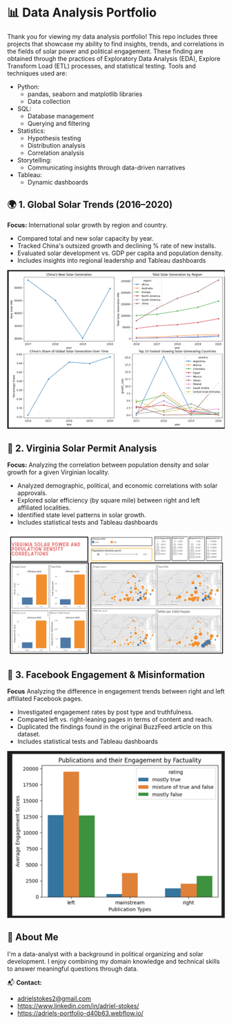 # 📊 Data Analysis Portfolio

Thank you for viewing my data analysis portfolio! This repo includes three projects that showcase my ability to find insights, trends, and correlations in the fields of solar power and political engagement. These finding are obtained through the practices of Exploratory Data Analysis (EDA), Explore Transform Load (ETL) processes, and statistical testing. Tools and techniques used are:

- Python:
    - pandas, seaborn and matplotlib libraries
    - Data collection
- SQL:
    - Database management
    - Querying and filtering
- Statistics:
    - Hypothesis testing
    - Distribution analysis
    - Correlation analysis
- Storytelling:
    - Communicating insights through data-driven narratives
- Tableau:
    - Dynamic dashboards

## 🌍 1. Global Solar Trends (2016–2020)
**Focus:** International solar growth by region and country.
- Compared total and new solar capacity by year.
- Tracked China's outsized growth and declining % rate of new installs.
- Evaluated solar development vs. GDP per capita and population density.
- Includes insights into regional leadership and Tableau dashboards

![Global Solar Preview](global_solar_analysis/summary_images/leading_countries.png)


## 🔆 2. Virginia Solar Permit Analysis
**Focus:** Analyzing the correlation between population density and solar growth for a given Virginian locality.
- Analyzed demographic, political, and economic correlations with solar approvals.
- Explored solar efficiency (by square mile) between right and left affiliated localities.
- Identified state level patterns in solar growth.
- Includes statistical tests and Tableau dashboards

![Virginia Solar Preview](va_solar_analysis/summary_images/va_solar_dashboard.png)


## 📰 3. Facebook Engagement & Misinformation
**Focus** Analyzing the difference in engagement trends between right and left affiliated Facebook pages.
- Investigated engagement rates by post type and truthfulness.
- Compared left vs. right-leaning pages in terms of content and reach.
- Duplicated the findings found in the original BuzzFeed article on this dataset.
- Includes statistical tests and Tableau dashboards

![Facebook Preview](fb_analysis/summary_images/scores.png)


## 📎 About Me
I'm a data-analyst with a background in political organizing and solar development. I enjoy combining my domain knowledge and technical skills to answer meaningful questions through data.

📬 **Contact:**
- adrielstokes2@gmail.com
- https://www.linkedin.com/in/adriel-stokes/
- https://adriels-portfolio-d40b63.webflow.io/
